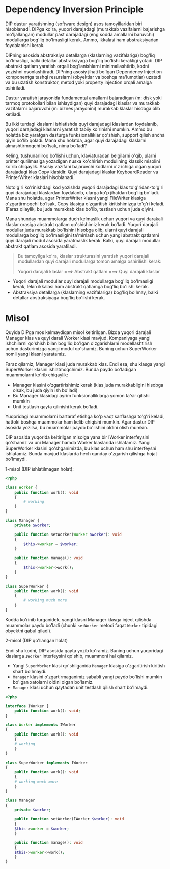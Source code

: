 # Dependency Inversion Principle

DIP dastur yaratishning (software design) asos tamoyillaridan biri hisoblanadi. DIPga ko'ra, yuqori darajadagi (murakkab vazifalarni bajarishga mo'ljallangan) modullar past darajadagi (eng sodda amallarni baruvchi) modullarga bog'liq bo'lmasligi kerak. Ammo, ikkalasi ham abstraksiyadan foydalanishi kerak.

DIPning asosida abstraksiya detallarga (klaslarning vazifalariga) bog'liq bo'lmasligi, balki detallar abstraksiyaga bog'liq bo'lishi kerakligi yotadi. DIP abstrakt qatlam yaratish orqali bog'lanishlarni minimallashtirib, kodni yozishni osonlashtiradi. DIPning asosiy jihati bo'lgan Dependency Injection komponentga tashqi resurslarni (obyektlar va boshqa ma'lumotlar) uzatadi va bu uzatish konstruktor, metod yoki property injection orqali amalga oshiriladi.

Dastur yaratish jarayonida fundamental amallarni bajaradigan (m: disk yoki tarmoq protokollari bilan ishlaydigan) quyi darajadagi klaslar va murakkab vazifalarni bajaruvchi (m: biznes jarayonini) murakkab klaslar hisobga olib ketiladi.

Bu ikki turdagi klaslarni ishlatishda quyi darajadagi klaslardan foydalanib, yuqori darajadagi klaslarni yaratish tabiiy ko'rinishi mumkin. Ammo bu holatda biz yaratgan dasturga funksionalliklar qo'shish, support qilish ancha qiyin bo'lib qoladi. Mana shu holatda, agar quyi darajadagi klaslarni  almashtirmoqchi bo'lsak, nima bo'ladi?

Keling, tushunarliroq bo'lishi uchun, klaviaturadan belgilarni o'qib, ularni printer qurilmasiga yozadigan nusxa ko'chirish modulining klassik misolini ko'rib chiqaylik. Asosiy vazifani bajaruvchi kodlarni o'z ichiga olgan yuqori darajadagi klas Copy klasidir. Quyi darajadagi klaslar KeyboardReader va PrinterWriter klaslari hisoblanadi.

Noto'g'ri ko'rinishdagi kod yozishda yuqori darajadagi klas to'g'ridan-to'g'ri quyi darajadagi klaslardan foydalanib, ularga ko'p jihatdan bog'liq bo'ladi. Mana shu holatda, agar PrinterWriter klasni yangi FileWriter klasiga o'zgartirmoqchi bo'lsak, Copy klasiga o'zgaritish kiritishimizga to'g'ri keladi. (Faraz qilaylik, bu juda murakkab klas bo'lib, testlash uchun juda qiyin).

Mana shunday muammolarga duch kelmaslik uchun yuqori va quyi darakali klaslar orasiga abstrakt qatlam qo'shishimiz kerak bo'ladi. Yuqori darajali modullar juda murakkab bo'lishini hisobga olib, ularni quyi darajali modullarga bog'liq bo'lmasligini ta'minlash uchun yangi abstrakt qatlamni quyi darajali modul asosida yaratmaslik kerak. Balki, quyi darajali modullar abstrakt qatlam asosida yaratiladi.

> Bu tamoyilga ko'ra, klaslar strukturasini yaratish yuqori darajali modullardan quyi darajali modullarga tomon amalga oshirilishi kerak:
>
> Yuqori darajali klaslar ===> Abstrakt qatlam ===> Quyi darajali klaslar

* Yuqori darajali modullar quyi darajali modullarga bog'liq bo'lmasligi kerak, lekin ikkalasi ham abstrakt qatlamga bog'liq bo'lishi kerak.
* Abstraksiya detallarga (klaslarning vazifalariga) bog'liq bo'lmay, balki detallar abstraksiyaga bog'liq bo'lishi kerak.

# Misol

Quyida DIPga mos kelmaydigan misol keltirilgan. Bizda yuqori darajali Manager klas va quyi darali Worker klasi mavjud. Kompaniyaga yangi ishchilarni qo'shish bilan bog'liq bo'lgan o'zgarishlarni modellashtirish uchun dasturimizga yangi modul qo'shamiz. Buning uchun SuperWorker nomli yangi klasni yaratamiz.

Faraz qilamiz, Manager klasi juda murakkab klas. Endi esa, shu klasga yangi SuperWorker klasini ishlatmoqchimiz. Bunda paydo bo'ladigan muammolarni ko'rib chiqaylik:

* Manager klasini o'zgartirishimiz kerak (klas juda murakkabligini hisobga olsak, bu juda qiyin ish bo'ladi)
* Bu Manager klasidagi ayrim funksionalliklarga yomon ta'sir qilishi mumkin
* Unit testlash qayta qilinishi kerak bo'ladi.

Yuqoridagi muammolarni bartaraf etishga ko'p vaqt sarflashga to'g'ri keladi, hattoki boshqa muammolar ham kelib chiqishi mumkin. Agar dastur DIP asosida yozilsa, bu muammolar paydo bo'lishini oldini olish mumkin.

DIP asosida yuqorida keltirilgan misolga yana bir IWorker interfeysini qo'shamiz va uni Manager hamda Worker klaslarida ishlatamiz. Yangi SuperWorker klasini qo'shganimizda, bu klas uchun ham shu interfeysni ishlatamiz. Bunda mavjud klaslarda hech qanday o'zgarish qilishga hojat bo'lmaydi.

1-misol (DIP ishlatilmagan holat):

```php
<?php

class Worker {
    public function work(): void
    {
        # working
    }
}

class Manager {
    private $worker;

    public function setWorker(Worker $worker): void
    {
        $this->worker = $worker;
    }

    public function manage(): void
    {
        $this->worker->work();
    }
}

class SuperWorker {
    public function work(): void
    {
        # working much more
    }
}
```

Kodda ko'rinib turganidek, yangi klasni Manager klasga inject qilishda muammolar paydo bo'ladi (chunki `setWorker` metodi faqat `Worker` tipidagi obyektni qabul qiladi).

2-misol (DIP qo'llangan holat)

Endi shu kodni, DIP asosida qayta yozib ko'ramiz. Buning uchun yuqoridagi klaslarga `IWorker` interfeysini qo'shib, muammoni hal qilamiz.

* Yangi `SuperWorker` klasi qo'shilganida `Manager` klasiga o'zgaritirish kiritish shart bo'lmaydi.
* `Manager` klasini o'zgartirmaganimiz sababli yangi paydo bo'lishi mumkin bo'lgan xatolarni oldini olgan bo'lamiz.
* `Manager` klasi uchun qaytadan unit testlash qilish shart bo'lmaydi.

```php
<?php

interface IWorker {
    public function work(): void;
}

class Worker implements IWorker
{
    public function work(): void
    {
	# working
    }
}

class SuperWorker implements IWorker
{
    public function work(): void
    {
	# working much more
    }
}

class Manager 
{
    private $worker;

    public function setWorker(IWorker $worker): void
    {
	$this->worker = $worker;
    }

    public function manage(): void
    {
	$this->worker->work();
    }
}
```
